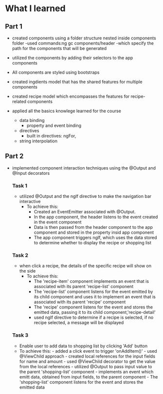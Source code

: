 # What I learned
## Part 1
- created components using a folder structure nested inside components folder
    -used commands:ng gc components/header
    -which specify the path for the components that will be generated

- utilized the components by adding their selectors to the app components

- All components are styled using bootstraps

- created ingdients model that has the shared features for multiple          components

- created recipe model which encompasses the features for recipe-related components

- applied all the basics knowlege learned for the course
    - data binding
        - property and event binding
    - directives
        - built in directives: ngFor, 
    - string interpolation

## Part 2
- implemented component interaction techniques using the @Output and @Input decorators
    ### Task 1
    - utilized @Output and the ngIf directive to make the navigation bar interactive
        - To achieve this:
            - Created an EventEmitter associated with @Output.
            - In the app component, the header listens to the event created in the event component
            - Data is then passed from the header component to the app component and stored in the property insid app component
            - The app component triggers ngIf, which uses the data stored to determine whether to display the recipe or shopping list
    ### Task 2
    - when click a recipe, the details of the specific recipe will show on the side
        - To achieve this:
            - The 'recipe-item' component implements an event that is associated with its parent 'recipe-list' component
            - The 'recipe-list' component listens for the event emitted by its child component and uses it to implement an event that is associated with its parent 'recipe' component
            - The 'recipe' component listens for the event and stores the emitted data, passing it to its child component,'recipe-detail'
            - used ngIf directive to determine if a recipe is selected, if no recipe selected, a message will be displayed
    ### Task 3
    - Enable user to add data to shopping list by clicking 'Add' button
     - To achieve this:
            - added a click event to trigger 'onAddItem()'
            - used @ViewChild approach
                - created local references for the input fields for name and amount
                - used @ViewChild decorator to get the value from the local references
            - utilized @Output to pass input value to the parent 'shopping-list' component
                - implements an event which emitt data, obtained from input fields, to the parent component
            - The 'shopping-list' component listens for the event and stores the emitted data
            